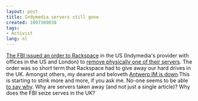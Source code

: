```yaml
---
layout: post
title: Indymedia servers still gone
created: 1097309038
tags:
- Activist
lang: nl
---
```

[The FBI issued an order to Rackspace](http://indymedia.org/en/static/fbi) in the US (Indymedia's provider with offices in the US and London) to [remove physically one of their servers](/our). The order was so short term that Rackspace had to give away our hard drives in the UK. Amongst others, my dearest and beloveth [Antwerp IM is down](http://antwerpen.indymedia.org/).This is starting to stink more and more, if you ask me. No-one seems to be able [to say why](http://thewhir.com/marketwatch/aut100804.cfm). Why are servers taken away (and not just a single article)? Why does the FBI seize serves in the UK?
